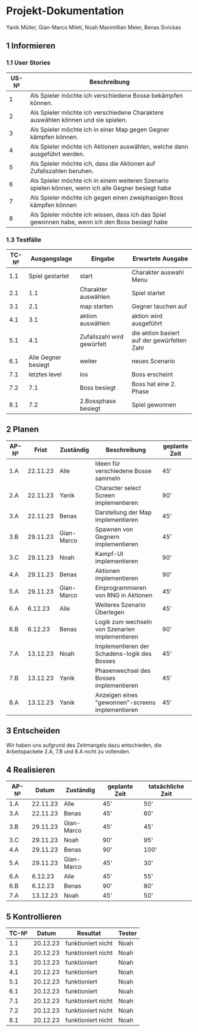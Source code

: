 # Projekt-Dokumentation 
 
Yanik Müller, Gian-Marco Mileti, Noah Maximillian Meier, Benas Sivickas

## 1 Informieren


### 1.1 User Stories

| US-№ |   Beschreibung                       |
| ---- |   ---------------------------------- |
| 1 | Als Spieler möchte ich verschiedene Bosse bekämpfen können.|
| 2| Als Spieler möchte ich verschiedene Charaktere auswählen können und sie spielen.|
| 3| Als Spieler möchte ich in einer Map gegen Gegner kämpfen können.|
| 4| Als Spieler möchte ich Aktionen auswählen, welche dann ausgeführt werden.|
| 5| Als Spieler möchte ich, dass die Aktionen auf Zufallszahlen beruhen.|
| 6| Als Spieler möchte ich in einem weiteren Szenario spielen können, wenn ich alle Gegner besiegt habe|
| 7| Als Spieler möchte ich gegen einen zweiphasigen Boss kämpfen können|
| 8| Als Spieler möchte ich wissen, dass ich das Spiel gewonnen habe, wenn ich den Boss besiegt habe|


### 1.3 Testfälle

| TC-№ | Ausgangslage | Eingabe | Erwartete Ausgabe |
| ---- | ------------ | ------- | ----------------- |
|1.1|Spiel gestartet|start|Charakter auswahl Menu|
|2.1|1.1|Charakter auswählen|Spiel startet|
|3.1|2.1|map starten|Gegner tauchen auf|
|4.1|3.1|aktion auswählen|aktion wird ausgeführt|
|5.1|4.1|Zufallszahl wird gewürfelt|die aktion basiert auf der gewürfelten Zahl|
|6.1|Alle Gegner besiegt| weiter| neues Scenario|
|7.1|letztes level|los|Boss erscheint|
|7.2|7.1|Boss besiegt|Boss hat eine 2. Phase|
|8.1|7.2|2.Bossphase besiegt|Spiel gewonnen|


## 2 Planen

| AP-№ | Frist | Zuständig | Beschreibung | geplante Zeit |
| ---- | ----- | --------- | ------------ |---------------|
| 1.A | 22.11.23 | Alle | Ideen für verschiedene Bosse sammeln | 45' |
| 2.A | 22.11.23 | Yanik | Character select Screen implementieren | 90' |
| 3.A | 22.11.23 | Benas | Darstellung der Map implementieren | 45' |
| 3.B | 29.11.23 | Gian-Marco | Spawnen von Gegnern implementieren | 45' |
| 3.C | 29.11.23 | Noah | Kampf-UI implementieren | 90' |
| 4.A | 29.11.23 | Benas | Aktionen implementieren | 90' |
| 5.A | 29.11.23 | Gian-Marco | Einprogrammieren von RNG in Aktionen | 45' |
| 6.A | 6.12.23 | Alle | Weiteres Szenario Überlegen | 45' |
| 6.B | 6.12.23 | Benas | Logik zum wechseln von Szenarien implementieren | 90' |
| 7.A | 13.12.23 | Noah | Implementieren der Schadens-logik des Bosses | 45' |
| 7.B | 13.12.23 | Yanik | Phasenwechsel des Bosses implementieren | 45' |
| 8.A | 13.12.23 | Yanik | Anzeigen eines "gewonnen"-screens implementieren | 45' |


## 3 Entscheiden

Wir haben uns aufgrund des Zeitmangels dazu entschieden, die Arbeitspackete 2.A, 7.B und 8.A nicht zu vollenden.

## 4 Realisieren

| AP-№ | Datum | Zuständig | geplante Zeit | tatsächliche Zeit |
| ---- | ----- | --------- | ------------- | ----------------- |
| 1.A | 22.11.23 | Alle | 45' | 50'|
| 3.A | 22.11.23 | Benas | 45' | 60' |
| 3.B | 29.11.23 | Gian-Marco |  45' | 45' |
| 3.C | 29.11.23 | Noah |  90' | 95' |
| 4.A | 29.11.23 | Benas |  90' | 100' |
| 5.A | 29.11.23 | Gian-Marco  | 45' | 30' |
| 6.A | 6.12.23 | Alle | 45' | 55' |
| 6.B | 6.12.23 | Benas | 90' | 80' |
| 7.A | 13.12.23 | Noah | 45' | 50' |


## 5 Kontrollieren

| TC-№ | Datum | Resultat | Tester |
| ---- | ----- | -------- | ------ |
|1.1| 20.12.23 |funktioniert nicht|Noah|
|2.1| 20.12.23 |funktioniert nicht|Noah|
|3.1| 20.12.23 |funktioniert|Noah|
|4.1| 20.12.23 |funktioniert|Noah|
|5.1| 20.12.23 |funktioniert|Noah|
|6.1| 20.12.23 |funktioniert|Noah|
|7.1| 20.12.23 |funktioniert nicht|Noah|
|7.2| 20.12.23 |funktioniert nicht|Noah|
|8.1| 20.12.23 |funktioniert nicht|Noah|
